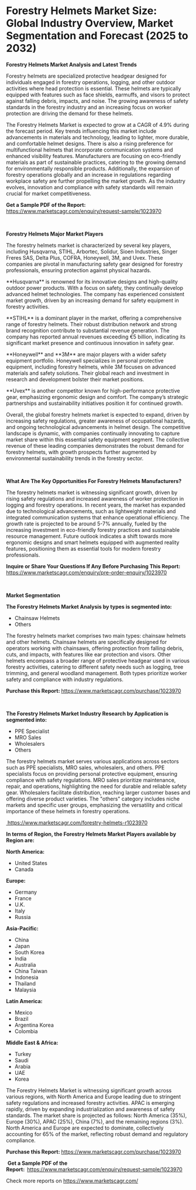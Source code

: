 <p><h1>Forestry Helmets Market Size: Global Industry Overview, Market Segmentation and Forecast (2025 to 2032)</h1></p><p><strong>Forestry Helmets Market Analysis and Latest Trends</strong></p>
<p><p>Forestry helmets are specialized protective headgear designed for individuals engaged in forestry operations, logging, and other outdoor activities where head protection is essential. These helmets are typically equipped with features such as face shields, earmuffs, and visors to protect against falling debris, impacts, and noise. The growing awareness of safety standards in the forestry industry and an increasing focus on worker protection are driving the demand for these helmets.</p><p>The Forestry Helmets Market is expected to grow at a CAGR of 4.9% during the forecast period. Key trends influencing this market include advancements in materials and technology, leading to lighter, more durable, and comfortable helmet designs. There is also a rising preference for multifunctional helmets that incorporate communication systems and enhanced visibility features. Manufacturers are focusing on eco-friendly materials as part of sustainable practices, catering to the growing demand for environmentally responsible products. Additionally, the expansion of forestry operations globally and an increase in regulations regarding workplace safety are further propelling the market growth. As the industry evolves, innovation and compliance with safety standards will remain crucial for market competitiveness.</p></p>
<p><strong>Get a Sample PDF of the Report:&nbsp;</strong> <a href="https://www.marketscagr.com/enquiry/request-sample/1023970?utm_campaign=2795&utm_medium=2&utm_source=Github&utm_content=ia&utm_term=06032025&utm_id=forestry-helmets">https://www.marketscagr.com/enquiry/request-sample/1023970</a></p>
<p>&nbsp;</p>
<p><strong>Forestry Helmets Major Market Players</strong></p>
<p><p>The forestry helmets market is characterized by several key players, including Husqvarna, STIHL, Arbortec, Solidur, Sioen Industries, Singer Freres SAS, Delta Plus, COFRA, Honeywell, 3M, and Uvex. These companies are pivotal in manufacturing safety gear designed for forestry professionals, ensuring protection against physical hazards.</p><p>**Husqvarna** is renowned for its innovative designs and high-quality outdoor power products. With a focus on safety, they continually develop advanced helmet technologies. The company has experienced consistent market growth, driven by an increasing demand for safety equipment in forestry activities.</p><p>**STIHL** is a dominant player in the market, offering a comprehensive range of forestry helmets. Their robust distribution network and strong brand recognition contribute to substantial revenue generation. The company has reported annual revenues exceeding €5 billion, indicating its significant market presence and continuous innovation in safety gear.</p><p>**Honeywell** and **3M** are major players with a wider safety equipment portfolio. Honeywell specializes in personal protective equipment, including forestry helmets, while 3M focuses on advanced materials and safety solutions. Their global reach and investment in research and development bolster their market positions.</p><p>**Uvex** is another competitor known for high-performance protective gear, emphasizing ergonomic design and comfort. The company’s strategic partnerships and sustainability initiatives position it for continued growth.</p><p>Overall, the global forestry helmets market is expected to expand, driven by increasing safety regulations, greater awareness of occupational hazards, and ongoing technological advancements in helmet design. The competitive landscape is dynamic, with companies continually innovating to capture market share within this essential safety equipment segment. The collective revenue of these leading companies demonstrates the robust demand for forestry helmets, with growth prospects further augmented by environmental sustainability trends in the forestry sector.</p></p>
<p>&nbsp;</p>
<p><strong>What Are The Key Opportunities For Forestry Helmets Manufacturers?</strong></p>
<p><p>The forestry helmets market is witnessing significant growth, driven by rising safety regulations and increased awareness of worker protection in logging and forestry operations. In recent years, the market has expanded due to technological advancements, such as lightweight materials and integrated communication systems that enhance operational efficiency. The growth rate is projected to be around 5-7% annually, fueled by the increasing investment in eco-friendly forestry practices and sustainable resource management. Future outlook indicates a shift towards more ergonomic designs and smart helmets equipped with augmented reality features, positioning them as essential tools for modern forestry professionals.</p></p>
<p><strong>Inquire or Share Your Questions If Any Before Purchasing This Report:</strong> <a href="https://www.marketscagr.com/enquiry/pre-order-enquiry/1023970?utm_campaign=2795&utm_medium=2&utm_source=Github&utm_content=ia&utm_term=06032025&utm_id=forestry-helmets">https://www.marketscagr.com/enquiry/pre-order-enquiry/1023970</a></p>
<p>&nbsp;</p>
<p><strong>Market Segmentation</strong></p>
<p><strong>The Forestry Helmets Market Analysis by types is segmented into:</strong></p>
<p><ul><li>Chainsaw Helmets</li><li>Others</li></ul></p>
<p><p>The forestry helmets market comprises two main types: chainsaw helmets and other helmets. Chainsaw helmets are specifically designed for operators working with chainsaws, offering protection from falling debris, cuts, and impacts, with features like ear protection and visors. Other helmets encompass a broader range of protective headgear used in various forestry activities, catering to different safety needs such as logging, tree trimming, and general woodland management. Both types prioritize worker safety and compliance with industry regulations.</p></p>
<p><strong>Purchase this Report:&nbsp;</strong><a href="https://www.marketscagr.com/purchase/1023970?utm_campaign=2795&utm_medium=2&utm_source=Github&utm_content=ia&utm_term=06032025&utm_id=forestry-helmets">https://www.marketscagr.com/purchase/1023970</a></p>
<p>&nbsp;</p>
<p><strong>The Forestry Helmets Market Industry Research by Application is segmented into:</strong></p>
<p><ul><li>PPE Specialist</li><li>MRO Sales</li><li>Wholesalers</li><li>Others</li></ul></p>
<p><p>The forestry helmets market serves various applications across sectors such as PPE specialists, MRO sales, wholesalers, and others. PPE specialists focus on providing personal protective equipment, ensuring compliance with safety regulations. MRO sales prioritize maintenance, repair, and operations, highlighting the need for durable and reliable safety gear. Wholesalers facilitate distribution, reaching larger customer bases and offering diverse product varieties. The "others" category includes niche markets and specific user groups, emphasizing the versatility and critical importance of these helmets in forestry operations.</p></p>
<p><a href="https://www.marketscagr.com/forestry-helmets-r1023970?utm_campaign=2795&utm_medium=2&utm_source=Github&utm_content=ia&utm_term=06032025&utm_id=forestry-helmets">&nbsp;https://www.marketscagr.com/forestry-helmets-r1023970</a></p>
<p><strong>In terms of Region, the Forestry Helmets Market Players available by Region are:</strong></p>
<p>
    <p> <strong> North America: </strong>
        <ul>
            <li>United States</li>
            <li>Canada</li>
        </ul>
        </p> 
    <p> <strong> Europe: </strong>
        <ul>
            <li>Germany</li>
            <li>France</li>
            <li>U.K.</li>
            <li>Italy</li>
            <li>Russia</li>
        </ul>
        </p> 
    <p> <strong> Asia-Pacific: </strong>
        <ul>
            <li>China</li>
            <li>Japan</li>
            <li>South Korea</li>
            <li>India</li>
            <li>Australia</li>
            <li>China Taiwan</li>
            <li>Indonesia</li>
            <li>Thailand</li>
            <li>Malaysia</li>
        </ul>
        </p> 
    <p> <strong> Latin America: </strong>
        <ul>
            <li>Mexico</li>
            <li>Brazil</li>
            <li>Argentina Korea</li>
            <li>Colombia</li>
        </ul>
        </p> 
    <p> <strong> Middle East & Africa: </strong>
        <ul>
            <li>Turkey</li>
            <li>Saudi</li>
            <li>Arabia</li>
            <li>UAE</li>
            <li>Korea</li>
        </ul>
    </p>
    </p>
<p><p>The Forestry Helmets Market is witnessing significant growth across various regions, with North America and Europe leading due to stringent safety regulations and increased forestry activities. APAC is emerging rapidly, driven by expanding industrialization and awareness of safety standards. The market share is projected as follows: North America (35%), Europe (30%), APAC (25%), China (7%), and the remaining regions (3%). North America and Europe are expected to dominate, collectively accounting for 65% of the market, reflecting robust demand and regulatory compliance.</p></p>
<p><strong>Purchase this Report: </strong><a href="https://www.marketscagr.com/purchase/1023970?utm_campaign=2795&utm_medium=2&utm_source=Github&utm_content=ia&utm_term=06032025&utm_id=forestry-helmets">https://www.marketscagr.com/purchase/1023970</a></p>
<p>&nbsp;<strong>Get a Sample PDF of the Report:&nbsp;&nbsp;</strong><a href="https://www.marketscagr.com/enquiry/request-sample/1023970?utm_campaign=2795&utm_medium=2&utm_source=Github&utm_content=ia&utm_term=06032025&utm_id=forestry-helmets">https://www.marketscagr.com/enquiry/request-sample/1023970</a></p>
<p><strong></strong></p>
<p>Check more reports on <a href="https://www.marketscagr.com/?utm_campaign=2795&utm_medium=2&utm_source=Github&utm_content=ia&utm_term=06032025&utm_id=forestry-helmets">https://www.marketscagr.com/</a></p>